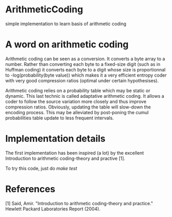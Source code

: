 # ArithmeticCoding
simple implementation to learn basis of arithmetic coding

# A word on arithmetic coding
Arithmetic coding can be seen as a conversion. It converts a byte array to a number. Rather than converting each byte to a fixed-size digit (such as in Huffman coding) it converts each byte to a digit whose size is proportionnal to -log(probability(byte value)) which makes it a very efficient entropy coder with very good compression ratios (optimal under certain hypothesises).

Arithmetic coding relies on a probability table which may be static or dynamic. This last technic is called adaptative arithmetic coding. It allows a coder to follow the source variation more closely and thus improve compression ratios.
  Obviously, updating the table will slow-down the encoding process. This may be alleviated by post-poning the cumul probabilities table update to less frequent intervals.

# Implementation details
The first implementation has been inspired (a lot) by the excellent Introduction to arithmetic coding-theory and practive [1].

To try this code, just do *make test*


# References
[1] Said, Amir. "Introduction to arithmetic coding-theory and practice." Hewlett Packard Laboratories Report (2004).
